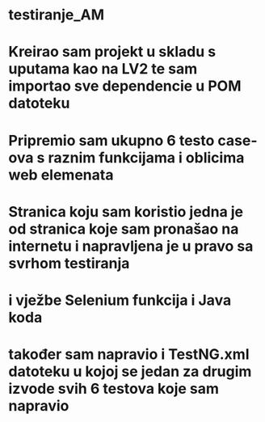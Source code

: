 # testiranje_AM

# Kreirao sam projekt u skladu s uputama kao na LV2 te sam importao sve dependencie u POM datoteku
# Pripremio sam ukupno 6 testo case-ova s raznim funkcijama i oblicima web elemenata 
# Stranica koju sam koristio jedna je od stranica koje sam pronašao na internetu i napravljena je u pravo sa svrhom testiranja
# i vježbe Selenium funkcija i Java koda
# također sam napravio i TestNG.xml datoteku u kojoj se jedan za drugim izvode svih 6 testova koje sam napravio
